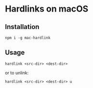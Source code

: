 # Hardlinks on macOS

## Installation

`npm i -g mac-hardlink`

## Usage

`hardlink <src-dir> <dest-dir>`

or to unlink:

`hardlink <src-dir> <dest-dir> u`
